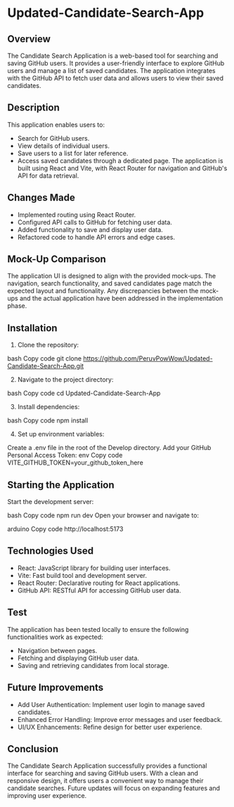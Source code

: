 # Updated-Candidate-Search-App

## Overview

The Candidate Search Application is a web-based tool for searching and saving GitHub users. It provides a user-friendly interface to explore GitHub users and manage a list of saved candidates. The application integrates with the GitHub API to fetch user data and allows users to view their saved candidates.

## Description

This application enables users to:

- Search for GitHub users.
- View details of individual users.
- Save users to a list for later reference.
- Access saved candidates through a dedicated page.
The application is built using React and Vite, with React Router for navigation and GitHub's API for data retrieval.

## Changes Made

- Implemented routing using React Router.
- Configured API calls to GitHub for fetching user data.
- Added functionality to save and display user data.
- Refactored code to handle API errors and edge cases.

## Mock-Up Comparison

The application UI is designed to align with the provided mock-ups. The navigation, search functionality, and saved candidates page match the expected layout and functionality. Any discrepancies between the mock-ups and the actual application have been addressed in the implementation phase.

## Installation

1. Clone the repository:

bash
Copy code
git clone https://github.com/PeruvPowWow/Updated-Candidate-Search-App.git

2. Navigate to the project directory:

bash
Copy code
cd Updated-Candidate-Search-App

3. Install dependencies:

bash
Copy code
npm install

4. Set up environment variables:

Create a .env file in the root of the Develop directory.
Add your GitHub Personal Access Token:
env
Copy code
VITE_GITHUB_TOKEN=your_github_token_here

## Starting the Application

Start the development server:

bash
Copy code
npm run dev
Open your browser and navigate to:

arduino
Copy code
http://localhost:5173

## Technologies Used

- React: JavaScript library for building user interfaces.
- Vite: Fast build tool and development server.
- React Router: Declarative routing for React applications.
- GitHub API: RESTful API for accessing GitHub user data.

## Test

The application has been tested locally to ensure the following functionalities work as expected:

- Navigation between pages.
- Fetching and displaying GitHub user data.
- Saving and retrieving candidates from local storage.

## Future Improvements

- Add User Authentication: Implement user login to manage saved candidates.
- Enhanced Error Handling: Improve error messages and user feedback.
- UI/UX Enhancements: Refine design for better user experience.

## Conclusion

The Candidate Search Application successfully provides a functional interface for searching and saving GitHub users. With a clean and responsive design, it offers users a convenient way to manage their candidate searches. Future updates will focus on expanding features and improving user experience.

